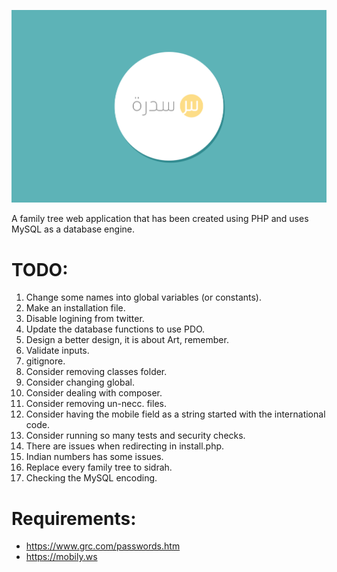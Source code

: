 ![alt Sidrah](sidrah.png "Sidrah")

A family tree web application that has been created using PHP and uses MySQL as a database engine.

TODO:
=======
1. Change some names into global variables (or constants).
2. Make an installation file.
3. Disable logining from twitter.
4. Update the database functions to use PDO.
5. Design a better design, it is about Art, remember.
6. Validate inputs.
7. gitignore.
8. Consider removing classes folder.
9. Consider changing global.
10. Consider dealing with composer.
11. Consider removing un-necc. files.
12. Consider having the mobile field as a string started with the international code.
13. Consider running so many tests and security checks.
14. There are issues when redirecting in install.php.
16. Indian numbers has some issues.
17. Replace every family tree to sidrah.
18. Checking the MySQL encoding.

Requirements:
=======

- https://www.grc.com/passwords.htm
- https://mobily.ws
